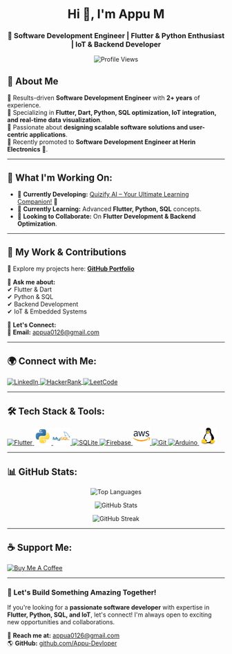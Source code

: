 <h1 align="center">Hi 👋, I'm Appu M</h1>
<h3 align="center">🚀 Software Development Engineer | Flutter & Python Enthusiast | IoT & Backend Developer</h3>

<p align="center">
  <img src="https://komarev.com/ghpvc/?username=appu-devloper&label=Profile%20views&color=0e75b6&style=flat" alt="Profile Views" />
</p>

## 🚀 About Me
🔹 Results-driven **Software Development Engineer** with **2+ years** of experience.  
🔹 Specializing in **Flutter, Dart, Python, SQL optimization, IoT integration, and real-time data visualization**.  
🔹 Passionate about **designing scalable software solutions and user-centric applications**.  
🔹 Recently promoted to **Software Development Engineer at Herin Electronics** 🎉.  

---

## 🌟 What I'm Working On:
- 🔭 **Currently Developing:** [Quizify AI – Your Ultimate Learning Companion!](https://github.com/Appu-Devloper/UPSC_ASPIRANT.git) 🚀  
- 🌱 **Currently Learning:** Advanced **Flutter, Python, SQL** concepts.  
- 👯 **Looking to Collaborate:** On **Flutter Development & Backend Optimization**.  

---

## 📌 My Work & Contributions
📌 Explore my projects here: **[GitHub Portfolio](https://github.com/Appu-Devloper/)**  

📌 **Ask me about:**  
✔ Flutter & Dart  
✔ Python & SQL  
✔ Backend Development  
✔ IoT & Embedded Systems  

📌 **Let's Connect:**  
📩 **Email:** [appua0126@gmail.com](mailto:appua0126@gmail.com)  

---

## 🌍 Connect with Me:
<p align="left">
  <a href="https://linkedin.com/in/appu-m-19894a258" target="_blank">
    <img align="center" src="https://raw.githubusercontent.com/rahuldkjain/github-profile-readme-generator/master/src/images/icons/Social/linked-in-alt.svg" alt="LinkedIn" height="30" width="40"/>
  </a>
  <a href="https://www.hackerrank.com/appua0126" target="_blank">
    <img align="center" src="https://raw.githubusercontent.com/rahuldkjain/github-profile-readme-generator/master/src/images/icons/Social/hackerrank.svg" alt="HackerRank" height="30" width="40"/>
  </a>
  <a href="https://www.leetcode.com/appu_m" target="_blank">
    <img align="center" src="https://raw.githubusercontent.com/rahuldkjain/github-profile-readme-generator/master/src/images/icons/Social/leet-code.svg" alt="LeetCode" height="30" width="40"/>
  </a>
</p>

---

## 🛠️ Tech Stack & Tools:
<p align="left">
  <a href="https://flutter.dev" target="_blank">
    <img src="https://www.vectorlogo.zone/logos/flutterio/flutterio-icon.svg" alt="Flutter" width="40" height="40"/>
  </a>
  <a href="https://www.python.org" target="_blank">
    <img src="https://raw.githubusercontent.com/devicons/devicon/master/icons/python/python-original.svg" alt="Python" width="40" height="40"/>
  </a>
  <a href="https://www.mysql.com/" target="_blank">
    <img src="https://raw.githubusercontent.com/devicons/devicon/master/icons/mysql/mysql-original-wordmark.svg" alt="MySQL" width="40" height="40"/>
  </a>
  <a href="https://www.sqlite.org/" target="_blank">
    <img src="https://www.vectorlogo.zone/logos/sqlite/sqlite-icon.svg" alt="SQLite" width="40" height="40"/>
  </a>
  <a href="https://firebase.google.com/" target="_blank">
    <img src="https://www.vectorlogo.zone/logos/firebase/firebase-icon.svg" alt="Firebase" width="40" height="40"/>
  </a>
  <a href="https://aws.amazon.com" target="_blank">
    <img src="https://raw.githubusercontent.com/devicons/devicon/master/icons/amazonwebservices/amazonwebservices-original-wordmark.svg" alt="AWS" width="40" height="40"/>
  </a>
  <a href="https://git-scm.com/" target="_blank">
    <img src="https://www.vectorlogo.zone/logos/git-scm/git-scm-icon.svg" alt="Git" width="40" height="40"/>
  </a>
  <a href="https://www.arduino.cc/" target="_blank">
    <img src="https://cdn.worldvectorlogo.com/logos/arduino-1.svg" alt="Arduino" width="40" height="40"/>
  </a>
  <a href="https://www.linux.org/" target="_blank">
    <img src="https://raw.githubusercontent.com/devicons/devicon/master/icons/linux/linux-original.svg" alt="Linux" width="40" height="40"/>
  </a>
</p>

---

## 📊 GitHub Stats:
<p align="center">
  <img src="https://github-readme-stats.vercel.app/api/top-langs?username=appu-devloper&show_icons=true&locale=en&layout=compact" alt="Top Languages"/>
</p>

<p align="center">
  <img src="https://github-readme-stats.vercel.app/api?username=appu-devloper&show_icons=true&locale=en" alt="GitHub Stats"/>
</p>

<p align="center">
  <img src="https://github-readme-streak-stats.herokuapp.com/?user=appu-devloper&" alt="GitHub Streak"/>
</p>

---

## ☕ Support Me:
<p align="left">
  <a href="https://www.buymeacoffee.com/Appu-Devloper">
    <img src="https://cdn.buymeacoffee.com/buttons/v2/default-yellow.png" height="50" width="210" alt="Buy Me A Coffee"/>
  </a>
</p>

---

### 🚀 Let's Build Something Amazing Together!
If you're looking for a **passionate software developer** with expertise in **Flutter, Python, SQL, and IoT**, let's connect! I'm always open to exciting new opportunities and collaborations.  

📩 **Reach me at:** [appua0126@gmail.com](mailto:appua0126@gmail.com)  
🌎 **GitHub:** [github.com/Appu-Devloper](https://github.com/Appu-Devloper)  
